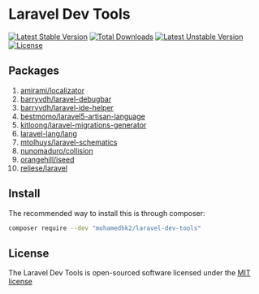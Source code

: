 # Laravel Dev Tools

[![Latest Stable Version](http://poser.pugx.org/mohamedhk2/laravel-dev-tools/v)](https://packagist.org/packages/mohamedhk2/laravel-dev-tools)
[![Total Downloads](http://poser.pugx.org/mohamedhk2/laravel-dev-tools/downloads)](https://packagist.org/packages/mohamedhk2/laravel-dev-tools)
[![Latest Unstable Version](http://poser.pugx.org/mohamedhk2/laravel-dev-tools/v/unstable)](https://packagist.org/packages/mohamedhk2/laravel-dev-tools)
[![License](http://poser.pugx.org/mohamedhk2/laravel-dev-tools/license)](https://packagist.org/packages/mohamedhk2/laravel-dev-tools)

## Packages

1. [amirami/localizator](https://packagist.org/packages/amirami/localizator)
1. [barryvdh/laravel-debugbar](https://packagist.org/packages/barryvdh/laravel-debugbar)
1. [barryvdh/laravel-ide-helper](https://packagist.org/packages/barryvdh/laravel-ide-helper)
1. [bestmomo/laravel5-artisan-language](https://packagist.org/packages/bestmomo/laravel5-artisan-language)
1. [kitloong/laravel-migrations-generator](https://packagist.org/packages/kitloong/laravel-migrations-generator)
1. [laravel-lang/lang](https://packagist.org/packages/laravel-lang/lang)
1. [mtolhuys/laravel-schematics](https://packagist.org/packages/mtolhuys/laravel-schematics)
1. [nunomaduro/collision](https://packagist.org/packages/nunomaduro/collision)
1. [orangehill/iseed](https://packagist.org/packages/orangehill/iseed)
1. [reliese/laravel](https://packagist.org/packages/reliese/laravel)

## Install

The recommended way to install this is through composer:

```bash
composer require --dev "mohamedhk2/laravel-dev-tools"
```

## License

The Laravel Dev Tools is open-sourced software licensed under the [MIT license](http://opensource.org/licenses/MIT)
